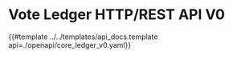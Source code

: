 # Vote Ledger HTTP/REST API V0

{{#template ../../templates/api_docs.template api=./openapi/core_ledger_v0.yaml}}
